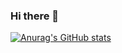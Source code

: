 ### Hi there 👋

[![Anurag's GitHub stats](https://github-readme-stats.vercel.app/api?username=thib-web3&count_private=true&hide=stars)](https://github.com/anuraghazra/github-readme-stats)

<!--
**thib-web3/thib-web3** is a ✨ _special_ ✨ repository because its `README.md` (this file) appears on your GitHub profile.

Here are some ideas to get you started:

- 🔭 I’m currently working on Blockchain
- 🌱 I’m currently learning ...
- 👯 I’m looking to collaborate on ...
- 🤔 I’m looking for help with ...
- 💬 Ask me about ...
- 📫 How to reach me: ...
- 😄 Pronouns: ...
- ⚡ Fun fact: ...
-->
